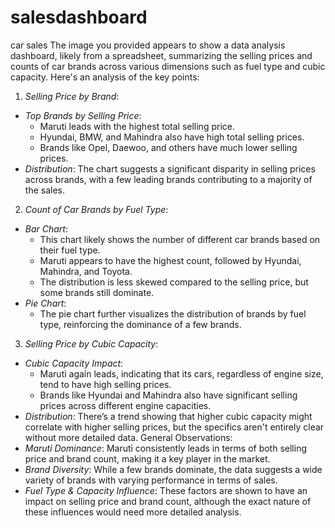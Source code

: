 # salesdashboard
car sales
The image you provided appears to show a data analysis dashboard, likely from a spreadsheet, summarizing the selling prices and counts of car brands across various dimensions such as fuel type and cubic capacity. Here's an analysis of the key points:

 1. *Selling Price by Brand*:
   - *Top Brands by Selling Price*: 
     - Maruti leads with the highest total selling price.
     - Hyundai, BMW, and Mahindra also have high total selling prices.
     - Brands like Opel, Daewoo, and others have much lower selling prices.
   - *Distribution*: The chart suggests a significant disparity in selling prices across brands, with a few leading brands contributing to a majority of the sales.

 2. *Count of Car Brands by Fuel Type*:
   - *Bar Chart*:
     - This chart likely shows the number of different car brands based on their fuel type.
     - Maruti appears to have the highest count, followed by Hyundai, Mahindra, and Toyota.
     - The distribution is less skewed compared to the selling price, but some brands still dominate.
   - *Pie Chart*:
     - The pie chart further visualizes the distribution of brands by fuel type, reinforcing the dominance of a few brands.

 3. *Selling Price by Cubic Capacity*:
   - *Cubic Capacity Impact*:
     - Maruti again leads, indicating that its cars, regardless of engine size, tend to have high selling prices.
     - Brands like Hyundai and Mahindra also have significant selling prices across different engine capacities.
   - *Distribution*: There’s a trend showing that higher cubic capacity might correlate with higher selling prices, but the specifics aren't entirely clear without more detailed data.
General Observations:
   - *Maruti Dominance*: Maruti consistently leads in terms of both selling price and brand count, making it a key player in the market.
   - *Brand Diversity*: While a few brands dominate, the data suggests a wide variety of brands with varying performance in terms of sales.
   - *Fuel Type & Capacity Influence*: These factors are shown to have an impact on selling price and brand count, although the exact nature of these influences would need more detailed analysis.
